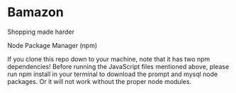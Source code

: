 # Bamazon
Shopping made harder


Node Package Manager (npm)

If you clone this repo down to your machine, note that it has two npm dependencies! Before running the JavaScript files mentioned above, please run npm install in your terminal to download the prompt and mysql node packages. Or it will not work without the proper node modules.


